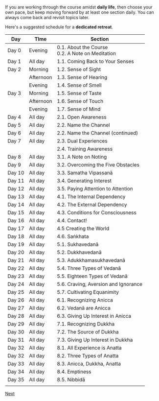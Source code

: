 If you are working through the course amidst **daily life**, then choose your own pace, but keep moving forward by at least one section daily. You can always come back and revisit topics later.

Here's a suggested schedule for a **dedicated retreat**. 

| Day    | TIme      | Section                                            |
| ------ | --------- | -------------------------------------------------- |
| Day 0  | Evening   | 0.1. About the Course<br>0.2. A Note on Meditation |
| Day 1  | All day   | 1.1. Coming Back to Your Senses                    |
| Day 2  | Morning   | 1.2. Sense of Sight                                |
|        | Afternoon | 1.3. Sense of Hearing                              |
|        | Evening   | 1.4. Sense of Smell                                |
| Day 3  | Morning   | 1.5. Sense of Taste                                |
|        | Afternoon | 1.6. Sense of Touch                                |
|        | Evening   | 1.7. Sense of Mind                                 |
| Day 4  | All day   | 2.1. Open Awareness                                |
| Day 5  | All day   | 2.2. Name the Channel                              |
| Day 6  | All day   | 2.2. Name the Channel (continued)                  |
| Day 7  | All day   | 2.3. Dual Experiences                              |
|        |           | 2.4. Training Awareness                            |
| Day 8  | All day   | 3.1. A Note on Noting                              |
| Day 9  | All day   | 3.2. Overcoming the Five Obstacles                 |
| Day 10 | All day   | 3.3. Samatha Vipassanā                             |
| Day 11 | All day   | 3.4. Generating Interest                           |
| Day 12 | All day   | 3.5. Paying Attention to Attention                 |
| Day 13 | All day   | 4.1. The Internal Dependency                       |
| Day 14 | All day   | 4.2. The External Dependency                       |
| Day 15 | All day   | 4.3. Conditions for Consciousness                  |
| Day 16 | All day   | 4.4. Contact!                                      |
| Day 17 | All day   | 4.5 Creating the World                             |
| Day 18 | All day   | 4.6. Saṅkhata                                      |
| Day 19 | All day   | 5.1. Sukhavedanā                                   |
| Day 20 | All day   | 5.2. Dukkhavedanā                                  |
| Day 21 | All day   | 5.3. Adukkhamasukhavedanā                          |
| Day 22 | All day   | 5.4. Three Types of Vedanā                         |
| Day 23 | All day   | 5.5. Eighteen Types of Vedanā                      |
| Day 24 | All day   | 5.6. Craving, Aversion and Ignorance               |
| Day 25 | All day   | 5.7. Cultivating Equanimity                        |
| Day 26 | All day   | 6.1. Recognizing Anicca                            |
| Day 27 | All day   | 6.2. Vedanā are Anicca                             |
| Day 28 | All day   | 6.3. Giving Up Interest in Anicca                  |
| Day 29 | All day   | 7.1. Recognizing Dukkha                            |
| Day 30 | All day   | 7.2. The Source of Dukkha                          |
| Day 31 | All day   | 7.3. Giving Up Interest in Dukkha                  |
| Day 32 | All day   | 8.1. All Experience is Anatta                      |
| Day 32 | All day   | 8.2. Three Types of Anatta                         |
| Day 33 | All day   | 8.3. Anicca, Dukkha, Anatta                        |
| Day 34 | All day   | 8.4. Emptiness                                     |
| Day 35 | All day   | 8.5. Nibbidā                                       |
|        |           |                                                    |




<a href="9.4. Copyright.html">Next</a>

